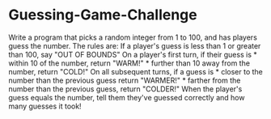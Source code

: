 # Guessing-Game-Challenge
Write a program that picks a random integer from 1 to 100, and has players guess the number. The rules are:  If a player's guess is less than 1 or greater than 100, say "OUT OF BOUNDS" On a player's first turn, if their guess is * within 10 of the number, return "WARM!" * further than 10 away from the number, return "COLD!" On all subsequent turns, if a guess is * closer to the number than the previous guess return "WARMER!" * farther from the number than the previous guess, return "COLDER!" When the player's guess equals the number, tell them they've guessed correctly and how many guesses it took!
